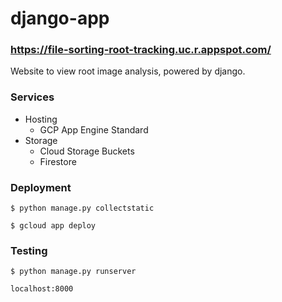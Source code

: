 # django-app

###  https://file-sorting-root-tracking.uc.r.appspot.com/

Website to view root image analysis, powered by django.


### Services

* Hosting 
    * GCP App Engine Standard
* Storage 
    * Cloud Storage Buckets
    * Firestore

### Deployment

```$ python manage.py collectstatic```

```$ gcloud app deploy```

### Testing

```$ python manage.py runserver```

```localhost:8000```

